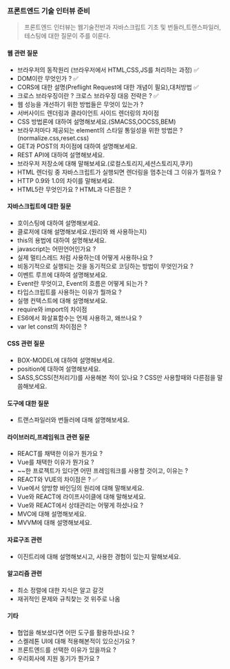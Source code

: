 ### 프론트엔드 기술 인터뷰 준비

> 프론트엔드 인터뷰는 웹기술전반과 자바스크립트 기초 및 번들러,트랜스파일러,테스팅에 대한 질문이 주를 이룬다. 

#### 웹 관련 질문

- 브라우저의 동작원리 (브라우저에서 HTML,CSS,JS를 처리하는 과정) ✅
- DOM이란 무엇인가 ? ✅
- CORS에 대한 설명(Preflight Request에 대한 개념이 필요),대처방법 ✅
- 크로스 브라우징이란 ? 크로스 브라우징 대응 전략은 ? ✅
- 웹 성능을 개선하기 위한 방법들은 무엇이 있는가 ?
- 서버사이드 렌더링과 클라이언트 사이드 렌더링의 차이점
- CSS 방법론에 대하여 설명해보세요.(SMACSS,OOCSS,BEM)
- 브라우저마다 제공되는 element의 스타일 통일성을 위한 방법은 ? (normalize.css,reset.css)
- GET과 POST의 차이점에 대하여 설명해보세요.
- REST API에 대하여 설명해보세요.
- 브라우저 저장소에 대해 말해보세요.(로컬스토리지,세션스토리지,쿠키)
- HTML 렌더링 중 자바스크립트가 실행되면 렌더링을 멈추는데 그 이유가 뭘까요 ?
- HTTP 0.9와 1.0의 차이를 말해보세요.
- HTML5란 무엇인가요 ? HTML과 다른점은 ?

#### 자바스크립트에 대한 질문
- 호이스팅에 대하여 설명해보세요.
- 클로저에 대해 설명해보세요.(원리와 왜 사용하는지)
- this의 용법에 대하여 설명해보세요.
- javascript는 어떤언어인가요 ?
- 실제 멀티스레드 처럼 사용하는데 어떻게 사용하나요 ?
- 비동기적으로 실행되는 것을 동기적으로 코딩하는 방법이 무엇인가요 ?
- 이벤트 루프에 대하여 설명해보세요.
- Event란 무엇이고, Event의 흐름은 어떻게 되는가 ?
- 타입스크립트를 사용하는 이유가 뭘까요 ?
- 실행 컨텍스트에 대해 설명해보세요.
- require와 import의 차이점
- ES6에서 화살표함수는 언제 사용하고, 왜쓰나요 ?
- var let const의 차이점은 ?

#### CSS 관련 질문
- BOX-MODEL에 대하여 설명해보세요.
- position에 대하여 설명해보세요.
- SASS,SCSS(전처리기)를 사용해본 적이 있나요 ? CSS만 사용할때와 다른점을 말씀해보세요.

#### 도구에 대한 질문
- 트랜스파일러와 번들러에 대해 설명해보세요.


#### 라이브러리,프레임워크 관련 질문
- REACT를 채택한 이유가 뭔가요 ?
- Vue를 채택한 이유가 뭔가요 ?
- ~~한 프로젝트가 있다면 어떤 프레임워크를 사용할 것이고, 이유는 ?
- REACT와 VUE의 차이점은 ? ✅
- Vue에서 양방향 바인딩의 원리에 대해 말해보세요.
- Vue와 REACT에 라이프사이클에 대해 말해보세요.
- Vue와 REACT에서 상태관리는 어떻게 하셨나요 ?
- MVC에 대해 설명해보세요.
- MVVM에 대해 설명해보세요.

#### 자료구조 관련
- 이진트리에 대해 설명해보시고, 사용한 경험이 있는지 말해보세요.

#### 알고리즘 관련
- 최소 정렬에 대한 지식은 알고 갈것
- 재귀적인 문제와 규칙찾는 것 위주로 나옴

#### 기타
- 협업을 해보셨다면 어떤 도구를 활용하셨나요 ?
- 스켈레톤 UI에 대해 적용해본적이 있으신가요 ?
- 프론트엔드를 선택한 이유가 있을까요 ?
- 우리회사에 지원 동기가 뭔가요 ?